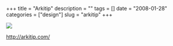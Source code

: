 +++
title = "Arkitip"
description = ""
tags = []
date = "2008-01-28"
categories = ["design"]
slug = "arkitip"
+++


 

  <div id="screens-thumbs" class="clearfix">
    <div class="txt-center" id="design-submission"><a href="http://arkitip.com/"><img id='bluga-thumbnail-1053' class='bluga-thumbnail large' src='//media.konigi.com/bluga/
wt47f281d995efe_0.jpg'/></a></div>  
  </div>   
<p><a href="http://arkitip.com/">http://arkitip.com/</a></p>




